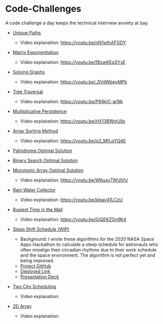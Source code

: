 # Code-Challenges
A code challenge a day keeps the technical interview anxiety at bay.

- [Unique Paths](https://repl.it/@LuWang1983/Unique-Paths)
  - Video explanation: https://youtu.be/oN1wfcAFGDY

- [Matrix Exponentiation](https://repl.it/@LuWang1983/MatrixExpo)
    - Video explanation: https://youtu.be/fBzwKEqSYxE

- [Solving Graphs](https://repl.it/@LuWang1983/Solving-Graphs#index.js)
  - Video explanation: https://youtu.be/_5VdWbpvMPk

- [Tree Traversal](https://repl.it/@LuWang1983/TreeTraversal)
  - Video explanation: https://youtu.be/P94kiC-arNk

- [Multiplicative Persistence](https://repl.it/@LuWang1983/MultiplicativePersistence#index.js)
  - Video explanation: https://youtu.be/HX13BWnfJ9s

- [Array Sorting Method](https://repl.it/@LuWang1983/PairSum)
  - Video explanation: https://youtu.be/p3_MfLqYQ4E

- [Palindrome Optimal Solution](https://repl.it/@LuWang1983/Palindrome#index.js)

- [Binary Search Optimal Solution](https://repl.it/@LuWang1983/Binary-Search#index.js)

- [Monotonic Array Optimal Solution](https://repl.it/@LuWang1983/isMonotonic#index.js)
  - Video explanation: https://youtu.be/W6usy7WUlVU

- [Rain Water Collector](https://repl.it/@LuWang1983/Rain-Water-Collector#index.js)
  - Video explanation: https://youtu.be/klqav41LCzU

- [Busiest Time in the Mall](https://repl.it/@LuWang1983/BusiestTimeInTheMall#index.js)
  - Video explanation: https://youtu.be/GiQEKZOn9K4

- [Sleep Shift Schedule (WIP)](https://repl.it/@LuWang1983/SleepShiftSchedule#index.js)
  - Background: I wrote these algorithms for the 2020 NASA Space Apps Hackathon to calculate a sleep schedule for astronauts who often misalign their circadian rhythms due to their work schedule and the space environment. The algorithm is not perfect yet and being improved.
  - [Project GitHub](https://github.com/WomenInPower)
  - [Deployed Link](https://power-sleep.herokuapp.com/)
  - [Presentation Deck](https://docs.google.com/presentation/d/1uroPhgEiH8KI_o9I2uTmljCkKpCAzzQt8RNCXPJoNEo/edit?usp=sharing)

- [Two City Scheduling](https://repl.it/@LuWang1983/TwoCityScheduling#index.js)
  - Video explanation:

- [2D Array](https://repl.it/@LuWang1983/2DArray#index.js)
  - Video explanation:

